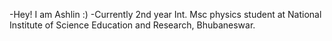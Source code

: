 -Hey! I am Ashlin :)
-Currently 2nd year Int. Msc physics student at National Institute of Science Education and Research, Bhubaneswar.

